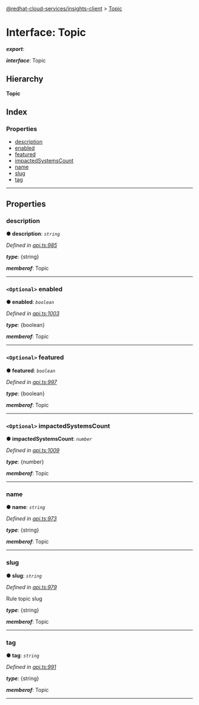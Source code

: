 [@redhat-cloud-services/insights-client](../README.md) > [Topic](../interfaces/topic.md)

# Interface: Topic

*__export__*: 

*__interface__*: Topic

## Hierarchy

**Topic**

## Index

### Properties

* [description](topic.md#description)
* [enabled](topic.md#enabled)
* [featured](topic.md#featured)
* [impactedSystemsCount](topic.md#impactedsystemscount)
* [name](topic.md#name)
* [slug](topic.md#slug)
* [tag](topic.md#tag)

---

## Properties

<a id="description"></a>

###  description

**● description**: *`string`*

*Defined in [api.ts:985](https://github.com/RedHatInsights/javascript-clients/blob/master/packages/insights/api.ts#L985)*

*__type__*: {string}

*__memberof__*: Topic

___
<a id="enabled"></a>

### `<Optional>` enabled

**● enabled**: *`boolean`*

*Defined in [api.ts:1003](https://github.com/RedHatInsights/javascript-clients/blob/master/packages/insights/api.ts#L1003)*

*__type__*: {boolean}

*__memberof__*: Topic

___
<a id="featured"></a>

### `<Optional>` featured

**● featured**: *`boolean`*

*Defined in [api.ts:997](https://github.com/RedHatInsights/javascript-clients/blob/master/packages/insights/api.ts#L997)*

*__type__*: {boolean}

*__memberof__*: Topic

___
<a id="impactedsystemscount"></a>

### `<Optional>` impactedSystemsCount

**● impactedSystemsCount**: *`number`*

*Defined in [api.ts:1009](https://github.com/RedHatInsights/javascript-clients/blob/master/packages/insights/api.ts#L1009)*

*__type__*: {number}

*__memberof__*: Topic

___
<a id="name"></a>

###  name

**● name**: *`string`*

*Defined in [api.ts:973](https://github.com/RedHatInsights/javascript-clients/blob/master/packages/insights/api.ts#L973)*

*__type__*: {string}

*__memberof__*: Topic

___
<a id="slug"></a>

###  slug

**● slug**: *`string`*

*Defined in [api.ts:979](https://github.com/RedHatInsights/javascript-clients/blob/master/packages/insights/api.ts#L979)*

Rule topic slug

*__type__*: {string}

*__memberof__*: Topic

___
<a id="tag"></a>

###  tag

**● tag**: *`string`*

*Defined in [api.ts:991](https://github.com/RedHatInsights/javascript-clients/blob/master/packages/insights/api.ts#L991)*

*__type__*: {string}

*__memberof__*: Topic

___

